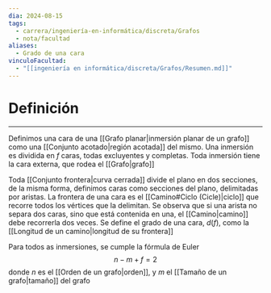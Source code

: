 ```yaml
---
dia: 2024-08-15
tags:
  - carrera/ingeniería-en-informática/discreta/Grafos
  - nota/facultad
aliases:
  - Grado de una cara
vinculoFacultad:
  - "[[ingeniería en informática/discreta/Grafos/Resumen.md]]"
---
```

# Definición
---
Definimos una cara de una [[Grafo planar|inmersión planar de un grafo]] como una [[Conjunto acotado|región acotada]] del mismo. Una inmersión es dividida en $f$ caras, todas excluyentes y completas. Toda inmersión tiene la cara externa, que rodea el [[Grafo|grafo]]

Toda [[Conjunto frontera|curva cerrada]] divide el plano en dos secciones, de la misma forma, definimos caras como secciones del plano, delimitadas por aristas. La frontera de una cara es el [[Camino#Ciclo (Cicle)|ciclo]] que recorre todos los vértices que la delimitan. Se observa que si una arista no separa dos caras, sino que está contenida en una, el [[Camino|camino]] debe recorrerla dos veces. Se define el grado de una cara, $d(f)$, como la [[Longitud de un camino|longitud de su frontera]]

Para todos as inmersiones, se cumple la fórmula de Euler $$ n - m + f = 2 $$ donde $n$ es el [[Orden de un grafo|orden]], y $m$ el [[Tamaño de un grafo|tamaño]] del grafo